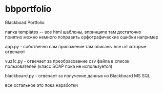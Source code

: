 # bbportfolio
Blackboad Portfolio

папка templates -- все html шаблоны, впринципе там достаточно понятно можно немного поправить орфографические ошибки например  

app.py - собственно сам приложение там описаны все url которые отвечают  

vuz1c.py - отвечает за преобразование csv файла в список пользователей (класс SOAP пока не используется)

blackboard.py - отвечает за получение данных из Blackboard MS SQL 

все остальное это пока наработки

